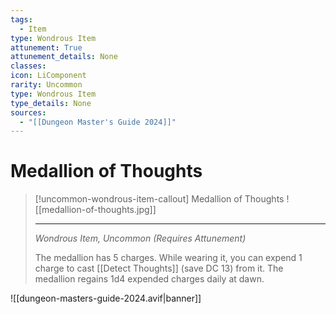 ```yaml
---
tags:
  - Item
type: Wondrous Item
attunement: True
attunement_details: None
classes:
icon: LiComponent
rarity: Uncommon
type: Wondrous Item
type_details: None
sources: 
  - "[[Dungeon Master's Guide 2024]]"
---
```

# Medallion of Thoughts
>[!uncommon-wondrous-item-callout] Medallion of Thoughts
>![[medallion-of-thoughts.jpg]]
>
>- - -
>_Wondrous Item, Uncommon (Requires Attunement)_
>
>The medallion has 5 charges. While wearing it, you can expend 1 charge to cast [[Detect Thoughts]] (save DC 13) from it. The medallion regains 1d4 expended charges daily at dawn.

![[dungeon-masters-guide-2024.avif|banner]]